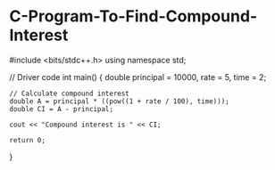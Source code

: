 # C-Program-To-Find-Compound-Interest
#include <bits/stdc++.h>
using namespace std;

// Driver code
int main()
{
    double principal = 10000, rate = 5, time = 2;

    // Calculate compound interest
    double A = principal * ((pow((1 + rate / 100), time)));
    double CI = A - principal;

    cout << "Compound interest is " << CI;

    return 0;
}
